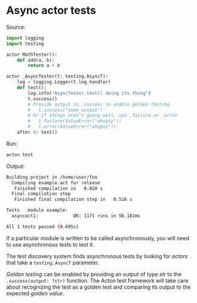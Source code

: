 # Async actor tests

Source:
```python
import logging
import testing

actor MathTester():
    def add(a, b):
        return a + b

actor _AsyncTester(t: testing.AsyncT):
    log = logging.Logger(t.log_handler)
    def test():
        log.info("AsyncTester.test() doing its thing")
        t.success()
        # Provide output to .success to enable golden testing
        #   t.success("some_output")
        # Or if things aren't going well, use .failure or .error
        #   t.failure(ValueError("whopsy"))
        #   t.error(ValueError("whopsy"))
    after 0: test()
```

Run:
```sh
acton test
```

Output:
```sh
Building project in /home/user/foo
  Compiling example.act for release
   Finished compilation in   0.028 s
  Final compilation step
   Finished final compilation step in   0.516 s

Tests - module example:
  asyncact1:             OK: 1171 runs in 56.181ms

All 1 tests passed (0.695s)

```

If a particular module is written to be called asynchronously, you will need to use asynchronous tests to test it.

The test discovery system finds asynchronous tests by looking for *actors* that take a `testing.AsyncT` parameter.

*Golden testing* can be enabled by providing an output of type *str* to the `.success(output: ?str)` function. The Acton test framework will take care about recognizing the test as a golden test and comparing its output to the expected *golden value*.
